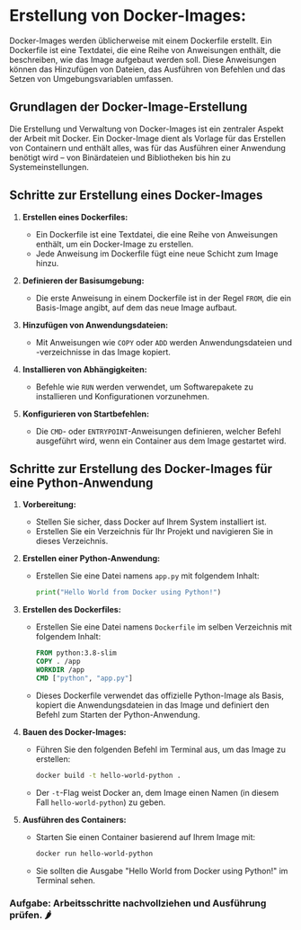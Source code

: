 # **Erstellung von Docker-Images:**

Docker-Images werden üblicherweise mit einem Dockerfile erstellt. Ein Dockerfile ist eine Textdatei, die eine Reihe von
Anweisungen enthält, die beschreiben, wie das Image aufgebaut werden soll. Diese Anweisungen können das Hinzufügen von
Dateien, das Ausführen von Befehlen und das Setzen von Umgebungsvariablen umfassen.

## Grundlagen der Docker-Image-Erstellung

Die Erstellung und Verwaltung von Docker-Images ist ein zentraler Aspekt der Arbeit mit Docker. Ein Docker-Image dient
als Vorlage für das Erstellen von Containern und enthält alles, was für das Ausführen einer Anwendung benötigt wird –
von Binärdateien und Bibliotheken bis hin zu Systemeinstellungen.

## Schritte zur Erstellung eines Docker-Images

1. **Erstellen eines Dockerfiles:**
    - Ein Dockerfile ist eine Textdatei, die eine Reihe von Anweisungen enthält, um ein Docker-Image zu erstellen.
    - Jede Anweisung im Dockerfile fügt eine neue Schicht zum Image hinzu.

2. **Definieren der Basisumgebung:**
    - Die erste Anweisung in einem Dockerfile ist in der Regel `FROM`, die ein Basis-Image angibt, auf dem das neue
      Image aufbaut.

3. **Hinzufügen von Anwendungsdateien:**
    - Mit Anweisungen wie `COPY` oder `ADD` werden Anwendungsdateien und -verzeichnisse in das Image kopiert.

4. **Installieren von Abhängigkeiten:**
    - Befehle wie `RUN` werden verwendet, um Softwarepakete zu installieren und Konfigurationen vorzunehmen.

5. **Konfigurieren von Startbefehlen:**
    - Die `CMD`- oder `ENTRYPOINT`-Anweisungen definieren, welcher Befehl ausgeführt wird, wenn ein Container aus dem
      Image gestartet wird.

## Schritte zur Erstellung des Docker-Images für eine Python-Anwendung

1. **Vorbereitung:**
    - Stellen Sie sicher, dass Docker auf Ihrem System installiert ist.
    - Erstellen Sie ein Verzeichnis für Ihr Projekt und navigieren Sie in dieses Verzeichnis.

2. **Erstellen einer Python-Anwendung:**
    - Erstellen Sie eine Datei namens `app.py` mit folgendem Inhalt:
      ```python
      print("Hello World from Docker using Python!")
      ```

3. **Erstellen des Dockerfiles:**
    - Erstellen Sie eine Datei namens `Dockerfile` im selben Verzeichnis mit folgendem Inhalt:
      ```Dockerfile
      FROM python:3.8-slim
      COPY . /app
      WORKDIR /app
      CMD ["python", "app.py"]
      ```
    - Dieses Dockerfile verwendet das offizielle Python-Image als Basis, kopiert die Anwendungsdateien in das Image und
      definiert den Befehl zum Starten der Python-Anwendung.

4. **Bauen des Docker-Images:**
    - Führen Sie den folgenden Befehl im Terminal aus, um das Image zu erstellen:
      ```bash
      docker build -t hello-world-python .
      ```
    - Der `-t`-Flag weist Docker an, dem Image einen Namen (in diesem Fall `hello-world-python`) zu geben.

5. **Ausführen des Containers:**
    - Starten Sie einen Container basierend auf Ihrem Image mit:
      ```bash
      docker run hello-world-python
      ```
    - Sie sollten die Ausgabe "Hello World from Docker using Python!" im Terminal sehen.

### **Aufgabe: Arbeitsschritte nachvollziehen und Ausführung prüfen. 🌶️**

